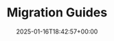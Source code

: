 ---
title: "Migration Guides"
linktitle: "Migration Guides"
aliases:
- /chainguard/migration/migration-guides/
description: "Language- or platform-specific tutorials outlining how you can migrate applications to Chainguard Container Images."
type: "article"
date: 2025-01-16T18:42:57+00:00
lastmod: 2025-01-16T18:42:57+00:00
draft: false
images: []
weight: 035
---